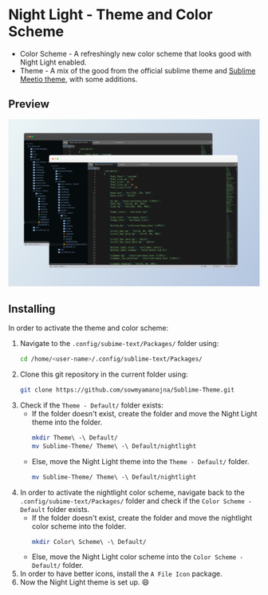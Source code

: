 # Night Light - Theme and Color Scheme
- Color Scheme - A refreshingly new color scheme that looks good with Night Light enabled.
- Theme - A mix of the good from the official sublime theme and [Sublime Meetio theme](https://github.com/meetio-theme/sublime-meetio-theme), with some additions.  

## Preview
![](images/preview.jpeg)

## Installing
In order to activate the theme and color scheme:

1. Navigate to the `.config/subime-text/Packages/` folder using: 
    ```bash
    cd /home/<user-name>/.config/sublime-text/Packages/
    ```
2. Clone this git repository in the current folder using:
    ```bash
    git clone https://github.com/sowmyamanojna/Sublime-Theme.git
    ```
3. Check if the `Theme - Default/` folder exists:
    - If the folder doesn't exist, create the folder and move the Night Light theme into the folder.
        ```bash
        mkdir Theme\ -\ Default/
        mv Sublime-Theme/ Theme\ -\ Default/nightlight
        ```
    - Else, move the Night Light theme into the `Theme - Default/` folder.
        ```bash
        mv Sublime-Theme/ Theme\ -\ Default/nightlight
        ```
4. In order to activate the nightlight color scheme, navigate back to the `.config/subime-text/Packages/` folder and check if the `Color Scheme - Default` folder exists.
    - If the folder doesn't exist, create the folder and move the nightlight color scheme into the folder.
        ```bash
        mkdir Color\ Scheme\ -\ Default/
        ```
    - Else, move the Night Light color scheme into the `Color Scheme - Default/` folder.
5. In order to have better icons, install the `A File Icon` package.
6. Now the Night Light theme is set up. :smile: